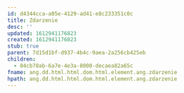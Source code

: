 ```yaml
---
id: d4344cca-a05e-4129-ad41-e8c233351c0c
title: Zdarzenie
desc: ''
updated: 1612941176823
created: 1612941176823
stub: true
parent: 7d15d1bf-d937-4b4c-9aea-2a256cb425eb
children:
  - 04cb78ab-6a7e-4e3a-8000-decaea82a65c
fname: ang.dd.html.html.dom.html.element.ang.zdarzenie
hpath: ang.dd.html.html.dom.html.element.ang.zdarzenie
---
```



